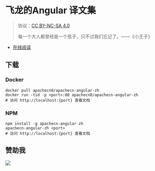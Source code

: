 # 飞龙的Angular 译文集

> 协议：[CC BY-NC-SA 4.0](http://creativecommons.org/licenses/by-nc-sa/4.0/)
> 
> 每一个大人都曾经是一个孩子，只不过我们忘记了。——《小王子》

* [在线阅读](https://ng.apachecn.org)
## 下载

### Docker

```
docker pull apachecn0/apachecn-angular-zh
docker run -tid -p <port>:80 apachecn0/apachecn-angular-zh
# 访问 http://localhost:{port} 查看文档
```

### NPM

```
npm install -g apachecn-angular-zh
apachecn-angular-zh <port>
# 访问 http://localhost:{port} 查看文档
```

## 赞助我

![](https://img-blog.csdnimg.cn/20200112005920729.png)
